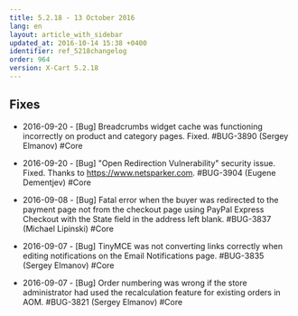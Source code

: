 ```yaml
---
title: 5.2.18 - 13 October 2016
lang: en
layout: article_with_sidebar
updated_at: 2016-10-14 15:38 +0400
identifier: ref_5218changelog
order: 964
version: X-Cart 5.2.18
---
```


## Fixes

*   2016-09-20 - [Bug] Breadcrumbs widget cache was functioning incorrectly on product and category pages. Fixed. #BUG-3890 (Sergey Elmanov) #Core

*   2016-09-20 - [Bug] "Open Redirection Vulnerability" security issue. Fixed. Thanks to https://www.netsparker.com. #BUG-3904 (Eugene Dementjev) #Core

*   2016-09-08 - [Bug] Fatal error when the buyer was redirected to the payment page not from the checkout page using PayPal Express Checkout with the State field in the address left blank. #BUG-3837 (Michael Lipinski) #Core

*   2016-09-07 - [Bug] TinyMCE was not converting links correctly when editing notifications on the Email Notifications page. #BUG-3835 (Sergey Elmanov) #Core

*   2016-09-07 - [Bug] Order numbering was wrong if the store administrator had used the recalculation feature for existing orders in AOM. #BUG-3821 (Sergey Elmanov) #Core
